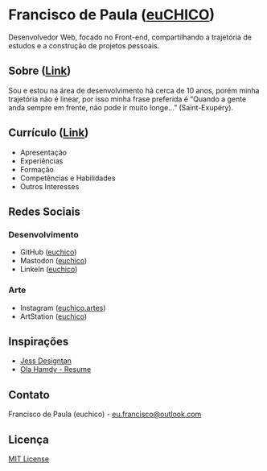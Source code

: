 # Francisco de Paula ([euCHICO](https://euchico.github.io/))

Desenvolvedor Web, focado no Front-end, compartilhando a trajetória de estudos e a construção de projetos pessoais.

## Sobre ([Link](https://euchico.github.io/sobre.html))

Sou e estou na área de desenvolvimento há cerca de 10 anos, porém minha trajetória não é linear, por isso minha frase preferida é “Quando a gente anda sempre em frente, não pode ir muito longe…” (Saint-Exupéry).

<!--
## Blog ([Link](https://euchico.github.io/blog.html))

### Principais Postagens
* Post 1
* Post 2
* Post 3

### Última Postagens
* Post 1
* Post 2
* Post 3
-->

## Currículo ([Link](https://euchico.github.io/curriculo.html))

* Apresentação
* Experiências
* Formação
* Competências e Habilidades
* Outros Interesses

<!--
## Portfólio

* Trabalho 1
* Trabalho 2
* Trabalho 3
* Trabalho 4
* Trabalho 5
* Trabalho 6
-->

## Redes Sociais
### Desenvolvimento
* GitHub ([euchico](https://github.com/euchico))
* Mastodon ([euchico](https://mastodon.social/@euchico))
* LinkeIn ([euchico](https://www.linkedin.com/in/euchico/))

### Arte
* Instagram ([euchico.artes](https://www.instagram.com/euchico.artes/))
* ArtStation ([euchico](https://www.artstation.com/euchico))

## Inspirações

* [Jess Designtan](http://jessdesigntan.com/)
* [Ola Hamdy - Resume](https://www.behance.net/gallery/15144011/Free-clean-interactive-resume)

## Contato

Francisco de Paula (euchico) - <eu.francisco@outlook.com>

## Licença

[MIT License](https://github.com/euchico/euchico.github.io/blob/master/LICENSE.md)

